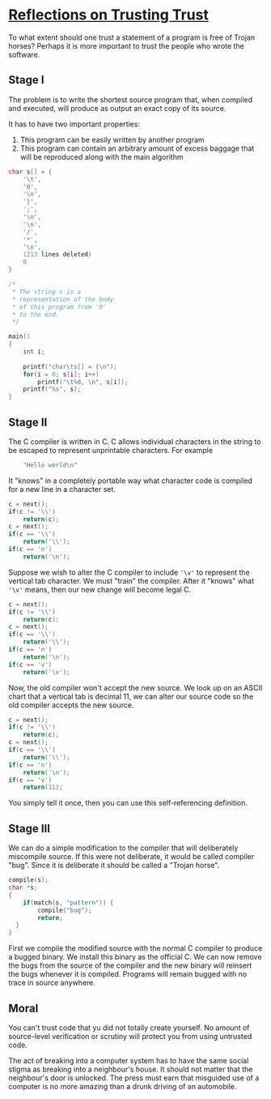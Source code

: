 # [Reflections on Trusting Trust](https://www.archive.ece.cmu.edu/~ganger/712.fall02/papers/p761-thompson.pdf)

To what extent should one trust a statement of a program is free of Trojan horses? Perhaps it is more important to trust the people who wrote the software.

## Stage I

The problem is to write the shortest source program that, when compiled and executed, will produce as output an exact copy of its source.

It has to have two important properties:
1. This program can be easily written by another program
2. This program can contain an arbitrary amount of excess baggage that will be reproduced along with the main algorithm

```c
char s[] = {
	'\t',
	'0',
	'\n',
	'}',
	';',
	'\n',
	'\n',
	'/',
	'*',
	'\n',
	(213 lines deleted)
	0
}

/*
 * The string s is a
 * representation of the body
 * of this program from '0'
 * to the end.
 */

main()
{
	int i;
	
	printf("char\ts[] = {\n");
	for(i = 0; s[i]; i++)
		printf("\t%d, \n", s[i]);
	printf("%s", s);
} 
```

## Stage II

The C compiler is written in C. C allows individual characters in the string to be escaped to represent unprintable characters. For example

```c
	"Hello world\n"
```

It "knows" in a completely portable way what character code is compiled for a new line in a character set.

```c
c = next();
if(c != '\\')
	return(c);
c = next();
if(c == '\\')
	return('\\');
if(c == 'n')
	return('\n');
```

Suppose we wish to alter the C compiler to include `'\v'` to represent the vertical tab character. We must "train" the compiler. After it "knows" what `'\v'` means, then our new change will become legal C.

```c
c = next();
if(c != '\\')
	return(c);
c = next();
if(c == '\\')
	return('\\');
if(c == 'n')
	return('\n');
if(c == 'v')
	return('\v');
```

Now, the old compiler won't accept the new source. We look up on an ASCII chart that a vertical tab is decimal 11, we can alter our source code so the old compiler accepts the new source.

```c
c = next();
if(c != '\\')
	return(c);
c = next();
if(c == '\\')
	return('\\');
if(c == 'n')
	return('\n');
if(c == 'v')
	return(11);
```

You simply tell it once, then you can use this self-referencing definition.

## Stage III

We can do a simple modification to the compiler that will deliberately miscompile source. If this were not deliberate, it would be called compiler "bug". Since it is deliberate it should be called a "Trojan horse".

```c
compile(s);
char *s;
{
	if(match(s, "pattern")) {
		compile("bug");
		return;	
  }
}
```

First we compile the modified source with the normal C compiler to produce a bugged binary. We install this binary as the official C. We can now remove the bugs from the source of the compiler and the new binary will reinsert the bugs whenever it is compiled. Programs will remain bugged with no trace in source anywhere.

## Moral

You can't trust code that yu did not totally create yourself. No amount of source-level verification or scrutiny will protect you from using untrusted code.

The act of breaking into a computer system has to have the same social stigma as breaking into a neighbour's house. It should not matter that the neighbour's door is unlocked. The press must earn that misguided use of a computer is no more amazing than a drunk driving of an automobile.